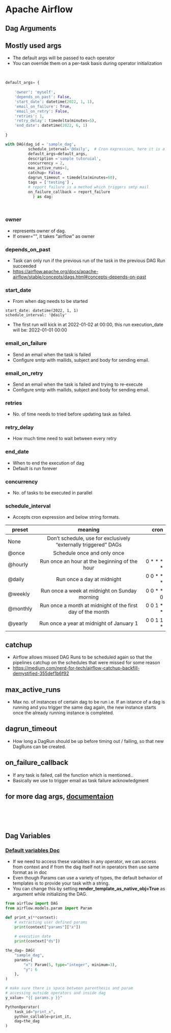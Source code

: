 # **Apache Airflow**

## **Dag Arguments**

## Mostly used args


- The default args will be passed to each operator
- You can override them on a per-task basis during operator initialization

<br>

```python
default_args= {
    
    'owner': 'myself',
    'depends_on_past': False,
    'start_date': datetime(2022, 1, 1),    
    'email_on_failure': True,
    'email_on_retry': False,
    'retries': 1,
    'retry_delay': timedelta(minutes=5),
    'end_date': datetime(2022, 6, 1)
    
}

with DAG(dag_id = 'sample_dag',
          schedule_interval='@daily',  # Cron expression, here it is a preset of Airflow, @daily means once 
          default_args=default_args,
          description ='sample tutoruial',
          concurrency = 2,
          max_active_runs=1,
          catchup= False,
          dagrun_timeout = timedelta(minutes=60),
          tags = ['testing'] ,
          # report failure is a method which triggers smtp mail
          on_failure_callback = report_failure
            ) as dag:


```
<br>

### owner 
- represents owner of dag. 
- If onwer="", it takes "airflow" as owner

### depends_on_past
- Task can only run if the previous run of the task in the previous DAG Run succeeded
-  https://airflow.apache.org/docs/apache-airflow/stable/concepts/dags.html#concepts-depends-on-past

### start_date
- From when dag needs to be started
```pyhton
start_date: datetime(2022, 1, 1)
schedule_interval: '@daily'
```
- The first run will kick in at 2022-01-02 at 00:00, this run execution_date will be: 2022-01-01 00:00

### email_on_failure
- Send an email when the task is failed
- Configure smtp with mailids, subject and body for sending email.

### email_on_retry
- Send an email when the task is failed and trying to re-execute
- Configure smtp with mailids, subject and body for sending email.

### retries
- No. of time needs to tried before updating task as failed.

### retry_delay
- How much time need to wait between every retry

### end_date
- When to end the execution of dag
- Default is run forever

### concurrency
- No. of tasks to be executed in parallel

### schedule_interval
- Accepts cron expression and below string formats.

|preset	    |meaning	                                                     |  cron     |
| ----------|:------------------------------------------------------------:| ---------:|
|None	    |Don’t schedule, use for exclusively “externally triggered” DAGs |	         |
|@once	    |Schedule once and only once	                                 |           |
|@hourly	|Run once an hour at the beginning of the hour	                 | 0 * * * * |
|@daily	    |Run once a day at midnight	                                   | 0 0 * * * |
|@weekly	|Run once a week at midnight on Sunday morning	                 | 0 0 * * 0 |
|@monthly   |Run once a month at midnight of the first day of the month	   | 0 0 1 * * |
|@yearly	|Run once a year at midnight of January 1	                       | 0 0 1 1 * |


## catchup
- Airflow allows missed DAG Runs to be scheduled again so that the pipelines catchup on the schedules that were missed for some reason
- https://medium.com/nerd-for-tech/airflow-catchup-backfill-demystified-355def1b6f92

## max_active_runs
- Max no. of instances of certain dag to be run i.e. If an istance of a dag is running and you trigger the same dag again, the new instance starts once the already running instance is completed.

## dagrun_timeout
- How long a DagRun should be up before timing out / failing, so that new DagRuns can be created.

## on_failure_callback
- If any task is failed, call the function which is mentioned..
- Basically we use to trigger email as task failure acknowledgment

## for more dag args, [documentaion](https://airflow.apache.org/docs/apache-airflow/stable/_api/airflow/models/dag/index.html#airflow.models.dag.DAG)


<br><br><br>


## **Dag Variables**

### **[Default variables Doc](https://airflow.apache.org/docs/apache-airflow/1.10.5/macros.html#default-variables)**
- If we need to access these variables in any operator, we can access from context and if from the dag itself not in operators then use same format as in doc
- Even though Params can use a variety of types, the default behavior of templates is to provide your task with a string. 
- You can change this by setting **render_template_as_native_obj=True** as argument while initializing the DAG.

```python
from airflow import DAG
from airflow.models.param import Param

def print_x(**context):    
    # extracting user defined params
    print(context["params"]["x"])
    
    # execution date
    print(context["ds"])

the_dag= DAG(
    "sample_dag",
    params={
        "x": Param(5, type="integer", minimum=3),
        "y": 6
    },
) 

# make sure there is space between parenthesis and param
# accessing outside operators and inside dag
y_value= "{{ params.y }}"

PythonOperator(
    task_id="print_x",
    python_callable=print_it,
    dag=the_dag
)
```






